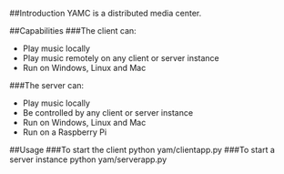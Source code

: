 
##Introduction
YAMC is a distributed media center. 

##Capabilities
###The client can:
- Play music locally
- Play music remotely on any client or server instance
- Run on Windows, Linux and Mac

###The server can:
- Play music locally
- Be controlled by any client or server instance
- Run on Windows, Linux and Mac
- Run on a Raspberry Pi

##Usage
###To start the client
python yam/clientapp.py
###To start a server instance
python yam/serverapp.py

